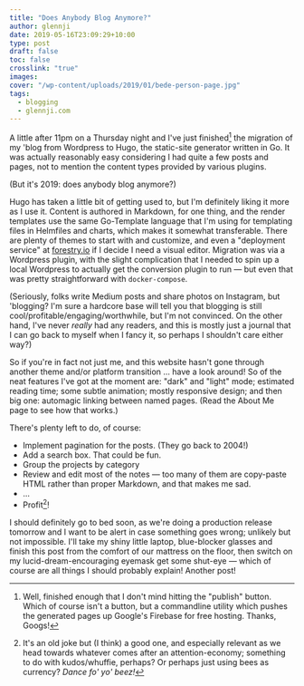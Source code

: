 ```yaml
---
title: "Does Anybody Blog Anymore?"
author: glennji
date: 2019-05-16T23:09:29+10:00
type: post
draft: false
toc: false
crosslink: "true"
images:
cover: "/wp-content/uploads/2019/01/bede-person-page.jpg"
tags:
  - blogging
  - glennji.com
---
```

A little after 11pm on a Thursday night and I've just finished[^1] the migration of my 'blog from Wordpress to Hugo, the static-site generator written in Go. It was actually reasonably easy considering I had quite a few posts and pages, not to mention the content types provided by various plugins.

[^1]: Well, finished enough that I don't mind hitting the "publish" button. Which of course isn't a button, but a commandline utility which pushes the generated pages up Google's Firebase for free hosting. Thanks, Googs!

(But it's 2019: does anybody blog anymore?)

Hugo has taken a little bit of getting used to, but I'm definitely liking it more as I use it. Content is authored in Markdown, for one thing, and the render templates use the same Go-Template language that I'm using for templating files in Helmfiles and charts, which makes it somewhat transferable. There are plenty of themes to start with and customize, and even a "deployment service" at [forestry.io](https://forestry.io/) if I decide I need a visual editor. Migration was via a Wordpress plugin, with the slight complication that I needed to spin up a local Wordpress to actually get the conversion plugin to run — but even that was pretty straightforward with `docker-compose`.

(Seriously, folks write Medium posts and share photos on Instagram, but 'blogging? I'm sure a hardcore base will tell you that blogging is still cool/profitable/engaging/worthwhile, but I'm not convinced. On the other hand, I've never _really_ had any readers, and this is mostly just a journal that I can go back to myself when I fancy it, so perhaps I shouldn't care either way?)

So if you're in fact not just me, and this website hasn't gone through another theme and/or platform transition ... have a look around! So of the neat features I've got at the moment are: "dark" and "light" mode; estimated reading time; some subtle animation; mostly responsive design; and then big one: automagic linking between named pages. (Read the About Me page to see how that works.)

There's plenty left to do, of course:

  * Implement pagination for the posts. (They go back to 2004!)
  * Add a search box. That could be fun.
  * Group the projects by category
  * Review and edit most of the notes — too many of them are copy-paste HTML rather than proper Markdown, and that makes me sad.
  * ...
  * Profit[^2]!

[^2]: It's an old joke but (I think) a good one, and especially relevant as we head towards whatever comes after an attention-economy; something to do with kudos/whuffie, perhaps? Or perhaps just using bees as currency? _Dance fo' yo' beez!_

I should definitely go to bed soon, as we're doing a production release tomorrow and I want to be alert in case something goes wrong; unlikely but not impossible. I'll take my shiny little laptop, blue-blocker glasses and finish this post from the comfort of our mattress on the floor, then switch on my lucid-dream-encouraging eyemask get some shut-eye — which of course are all things I should probably explain! Another post!

